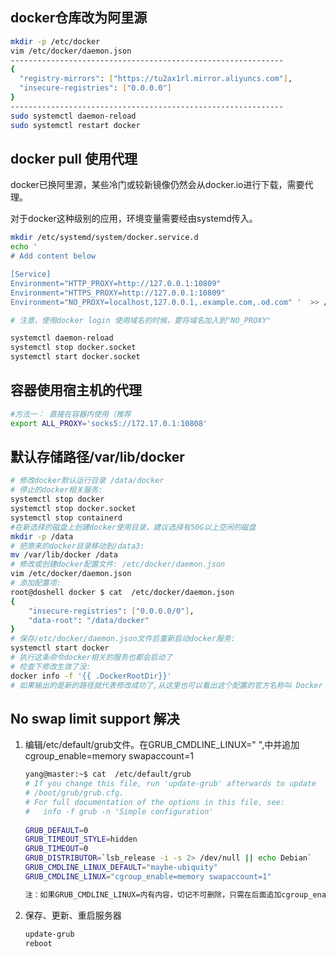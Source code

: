 
## **docker仓库改为阿里源**

```bash
mkdir -p /etc/docker
vim /etc/docker/daemon.json
-------------------------------------------------------------
{
  "registry-mirrors": ["https://tu2ax1rl.mirror.aliyuncs.com"],
  "insecure-registries": ["0.0.0.0"]
}
-------------------------------------------------------------
sudo systemctl daemon-reload
sudo systemctl restart docker
```

## docker pull 使用代理

docker已换阿里源，某些冷门或较新镜像仍然会从docker.io进行下载，需要代理。

对于docker这种级别的应用，环境变量需要经由systemd传入。

```bash
mkdir /etc/systemd/system/docker.service.d
echo '
# Add content below

[Service]
Environment="HTTP_PROXY=http://127.0.0.1:10809"
Environment="HTTPS_PROXY=http://127.0.0.1:10809"
Environment="NO_PROXY=localhost,127.0.0.1,.example.com,.od.com" '  >> /etc/systemd/system/docker.service.d/proxy.conf

# 注意，使用docker login 使用域名的时候，要将域名加入到"NO_PROXY"

systemctl daemon-reload
systemctl stop docker.socket
systemctl start docker.socket
```

## 容器使用宿主机的代理

```bash
#方法一： 直接在容器内使用（推荐
export ALL_PROXY='socks5://172.17.0.1:10808'
```

## 默认存储路径/var/lib/docker

```bash
# 修改docker默认运行目录 /data/docker
# 停止的docker相关服务:
systemctl stop docker
systemctl stop docker.socket
systemctl stop containerd
#在新选择的磁盘上创建docker使用目录，建议选择有50G以上空闲的磁盘
mkdir -p /data
# 把原来的docker目录移动到/data3:
mv /var/lib/docker /data
# 修改或创建docker配置文件: /etc/docker/daemon.json
vim /etc/docker/daemon.json
# 添加配置项:
root@doshell docker $ cat  /etc/docker/daemon.json 
{ 
    "insecure-registries": ["0.0.0.0/0"],
    "data-root": "/data/docker"
}
# 保存/etc/docker/daemon.json文件后重新启动docker服务:
systemctl start docker
# 执行这条命令docker相关的服务也都会启动了
# 检查下修改生效了没:
docker info -f '{{ .DockerRootDir}}'
# 如果输出的是新的路径就代表修改成功了,从这里也可以看出这个配置的官方名称叫 Docker Root Directory(Docker根目录)
```

## No swap limit support 解决

1. 编辑/etc/default/grub文件。在GRUB_CMDLINE_LINUX=" ",中并追加 cgroup_enable=memory swapaccount=1

    ```bash
    yang@master:~$ cat  /etc/default/grub
    # If you change this file, run 'update-grub' afterwards to update
    # /boot/grub/grub.cfg.
    # For full documentation of the options in this file, see:
    #   info -f grub -n 'Simple configuration'
     
    GRUB_DEFAULT=0
    GRUB_TIMEOUT_STYLE=hidden
    GRUB_TIMEOUT=0
    GRUB_DISTRIBUTOR=`lsb_release -i -s 2> /dev/null || echo Debian`
    GRUB_CMDLINE_LINUX_DEFAULT="maybe-ubiquity"
    GRUB_CMDLINE_LINUX="cgroup_enable=memory swapaccount=1"

    注：如果GRUB_CMDLINE_LINUX=内有内容，切记不可删除，只需在后面追加cgroup_enable=memory swapaccount=1并用空格和前面的内容分隔开。
    ```

2. 保存、更新、重启服务器

    ```bash
    update-grub
    reboot
    ```
